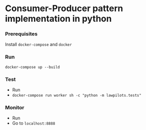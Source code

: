 # Consumer-Producer pattern implementation in python 

### Prerequisites
Install `docker-compose` and `docker`

### Run
`docker-compose up --build` 

### Test
- Run
- `docker-compose run worker sh -c "python -m lawpilots.tests"`

### Monitor
- Run
- Go to `localhost:8888`